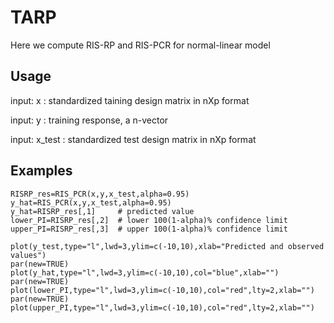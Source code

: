 # TARP

Here we compute RIS-RP and RIS-PCR for normal-linear model

## Usage

input: x : standardized taining design matrix in nXp format

input: y : training response, a n-vector

input: x_test : standardized test design matrix in nXp format

## Examples

	RISRP_res=RIS_PCR(x,y,x_test,alpha=0.95)
	y_hat=RIS_PCR(x,y,x_test,alpha=0.95)
	y_hat=RISRP_res[,1]     # predicted value
	lower_PI=RISRP_res[,2]  # lower 100(1-alpha)% confidence limit
	upper_PI=RISRP_res[,3]  # upper 100(1-alpha)% confidence limit

	plot(y_test,type="l",lwd=3,ylim=c(-10,10),xlab="Predicted and observed values")
	par(new=TRUE)
	plot(y_hat,type="l",lwd=3,ylim=c(-10,10),col="blue",xlab="")
	par(new=TRUE)
	plot(lower_PI,type="l",lwd=3,ylim=c(-10,10),col="red",lty=2,xlab="")
	par(new=TRUE)
	plot(upper_PI,type="l",lwd=3,ylim=c(-10,10),col="red",lty=2,xlab="")
